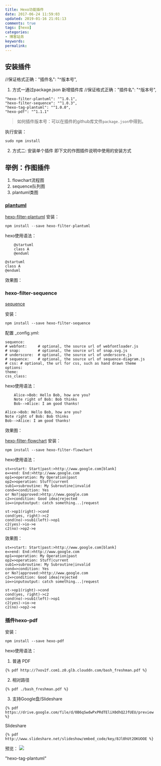 ```yaml
---
title: Hexo功能插件
date: 2017-06-24 11:59:03
updated: 2019-01-16 21:01:13
comments: true
tags: [hexo]
categories:
- 博客站务
keywords: 
permalink: 
---
```

## 安装插件
//保证格式正确："插件名": "^版本号",
1. 方式一通过package.json 新增插件库
//保证格式正确："插件名": "^版本号",

```
"hexo-filter-plantuml": "^1.0.1",
"hexo-filter-sequence": "^1.0.3",
"hexo-tag-plantuml": "^1.0.0",
"hexo-pdf": "^1.1.1"
```
> 如何插件版本号：可以在插件的github库文件`package.json`中得到。

执行安装：
```
sudo npm install
```
2. 方式二: 安装单个插件
即下文的作图插件说明中使用的安装方式

## 举例：作图插件
1. flowchart流程图
2. sequence队列图
3. plantuml类图
### [plantuml](http://plantuml.com/use-case-diagram)
[hexo-filter-plantuml](https://github.com/wafer-li/hexo-filter-plantuml)
安装：
```js
npm install --save hexo-filter-plantuml
```
hexo使用语法：
```puml
    @startuml
    class A
    @enduml
```
    
```puml
@startuml
class A
@enduml
```
效果图：

### hexo-filter-sequence
[sequence](https://github.com/bubkoo/hexo-filter-sequence)

安装：
```
npm install --save hexo-filter-sequence
```
配置
_config.yml:
```
sequence:
# webfont:     # optional, the source url of webfontloader.js
# snap:        # optional, the source url of snap.svg.js
# underscore:  # optional, the source url of underscore.js
# sequence:    # optional, the source url of sequence-diagram.js
# css: # optional, the url for css, such as hand drawn theme
options:
theme:
css_class:
```
hexo使用语法：
```sequence
    Alice->Bob: Hello Bob, how are you?
    Note right of Bob: Bob thinks
    Bob-->Alice: I am good thanks!
```
        
```sequence
Alice->Bob: Hello Bob, how are you?
Note right of Bob: Bob thinks
Bob-->Alice: I am good thanks!
```
效果图：

[hexo-filter-flowchart](https://github.com/bubkoo/hexo-filter-flowchart)
安装：
```
npm install --save hexo-filter-flowchart
```
hexo使用语法：
```flow
st=>start: Start|past:>http://www.google.com[blank]
e=>end: End:>http://www.google.com
op1=>operation: My Operation|past
op2=>operation: Stuff|current
sub1=>subroutine: My Subroutine|invalid
cond=>condition: Yes
or No?|approved:>http://www.google.com
c2=>condition: Good idea|rejected
io=>inputoutput: catch something...|request

st->op1(right)->cond
cond(yes, right)->c2
cond(no)->sub1(left)->op1
c2(yes)->io->e
c2(no)->op2->e
```
    
效果图：
```flow
st=>start: Start|past:>http://www.google.com[blank]
e=>end: End:>http://www.google.com
op1=>operation: My Operation|past
op2=>operation: Stuff|current
sub1=>subroutine: My Subroutine|invalid
cond=>condition: Yes
or No?|approved:>http://www.google.com
c2=>condition: Good idea|rejected
io=>inputoutput: catch something...|request

st->op1(right)->cond
cond(yes, right)->c2
cond(no)->sub1(left)->op1
c2(yes)->io->e
c2(no)->op2->e
```

### 插件hexo-pdf
安装：
```
npm install --save hexo-pdf
```

hexo使用语法：
1. 普通 PDF
```
{% pdf http://7xov2f.com1.z0.glb.clouddn.com/bash_freshman.pdf %}
```
2. 相对路径
```
{% pdf ./bash_freshman.pdf %}
```
3. 支持Google盘/Slideshare
```
{% pdf https://drive.google.com/file/d/0B6qSwdwPxPRdTEliX0dhQ2JfUEU/preview %}
```
Slideshare
```
{% pdf http://www.slideshare.net/slideshow/embed_code/key/8Jl0hUt2OKUOOE %}
```
预览：
![](https://github.com/superalsrk/hexo-pdf/raw/master/screenshot/hexo-pdf-preview.png)

"hexo-tag-plantuml"


